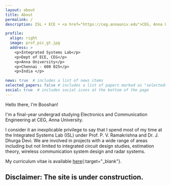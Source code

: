 ```yaml
---
layout: about
title: About
permalink: /
description: ISL • ECE • <a href="https://ceg.annauniv.edu">CEG, Anna University</a> 

profile:
  align: right
  image: prof_pic_gt.jpg
  address: >
    <p>Integrated Systems Lab</p>
    <p>Dept of ECE, CEG</p>
    <p>Anna University</p>
    <p>Chennai - 600 025</p>
    <p>India </p>

news: true  # includes a list of news items
selected_papers: false # includes a list of papers marked as "selected={true}"
social: true  # includes social icons at the bottom of the page
---
```


Hello there, I'm Booshan! 

I'm a final-year undergrad studying Electronics and Communication Engineering at CEG, Anna University.

I consider it an inexplicable privilege to say that I spend most of my time at the Integrated Systems Lab (ISL) under Prof. P. V. Ramakrishna and Dr. J. Dhurga Devi. We are involved in projects with a wide range of areas including but not limited to integrated circuit design studies, estimation theory, wireless communication system design and radar systems.

My curriculum vitae is available [here](https://sribooshan.github.io/assets/pdf/Sribooshan_Srinivasan_Resume_May_5_2021.pdf){:target="\_blank"}.

## Disclaimer: The site is under construction.
